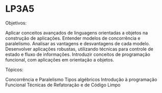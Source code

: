# LP3A5

Objetivos:

Aplicar conceitos avançados de linguagens orientadas a objetos na construção de aplicações. Entender modelos de concorrência e paralelismo. Analisar as vantagens e desvantagens de cada modelo. Desenvolver aplicações robustas, utilizando técnicas para controle de estado e fluxo de informações. Introduzir conceitos de programação funcional, com aplicações em orientação a objetos. 

Tópicos:

Concorrência e Paralelismo
Tipos algébricos
Introdução à programação Funcional
Técnicas de Refatoração e de Código Limpo
